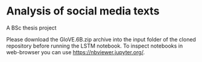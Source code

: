 # Analysis of social media texts
A BSc thesis project

Please download the GloVE.6B.zip archive into the input folder of the cloned repository before running the LSTM notebook. 
To inspect notebooks in web-browser you can use https://nbviewer.jupyter.org/.
